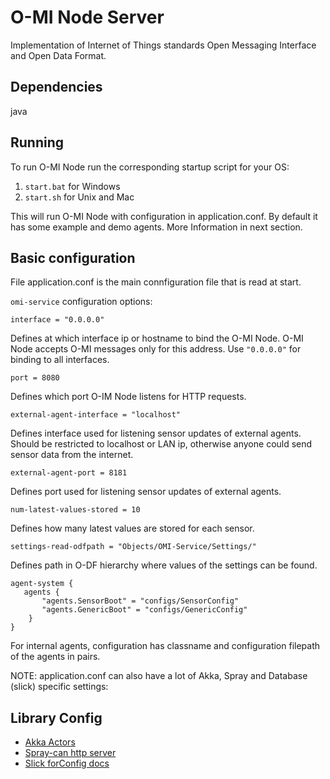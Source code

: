 O-MI Node Server
================

Implementation of Internet of Things standards Open Messaging Interface and Open Data Format.

Dependencies
------------

java


Running
-------

To run O-MI Node run the corresponding startup script for your OS:

1. `start.bat` for Windows
2. `start.sh` for Unix and Mac

This will run O-MI Node with configuration in application.conf.
By default it has some example and demo agents.
More Information in next section.


Basic configuration
-------------------

File application.conf is the main connfiguration file that is read 
at start. 

`omi-service` configuration options:


`interface = "0.0.0.0"`

Defines at which interface ip or hostname to bind the O-MI Node. 
O-MI Node accepts O-MI messages only for this address.
Use `"0.0.0.0"` for binding to all interfaces.


`port = 8080`

Defines which port O-IM Node listens for HTTP requests.

  
`external-agent-interface = "localhost"`

Defines interface used for listening sensor updates of external agents.
Should be restricted to localhost or LAN ip, otherwise anyone could
send sensor data from the internet.


`external-agent-port = 8181`

Defines port used for listening sensor updates of external agents.


`num-latest-values-stored = 10`

Defines how many latest values are stored for each sensor.


`settings-read-odfpath = "Objects/OMI-Service/Settings/"`

Defines path in O-DF hierarchy where values of the settings can be found.


```
agent-system {
   agents {
       "agents.SensorBoot" = "configs/SensorConfig"
       "agents.GenericBoot" = "configs/GenericConfig"
    }     
}
```
For internal agents, configuration has classname and
configuration filepath of the agents in pairs.

NOTE: application.conf can also have a lot of Akka, Spray and Database (slick) specific settings:

Library Config
--------------

- [Akka Actors](http://doc.akka.io/docs/akka/2.3.9/general/configuration.html)
- [Spray-can http server](http://spray.io/documentation/1.2.2/spray-can/configuration/)
- [Slick forConfig docs](http://slick.typesafe.com/doc/3.0.0-RC2/api/index.html#slick.jdbc.JdbcBackend$DatabaseFactoryDef@forConfig\(String,Config,Driver\):Database)

